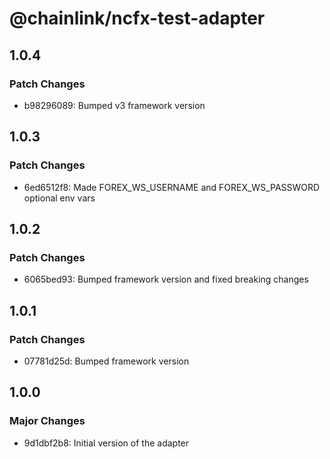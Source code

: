 # @chainlink/ncfx-test-adapter

## 1.0.4

### Patch Changes

- b98296089: Bumped v3 framework version

## 1.0.3

### Patch Changes

- 6ed6512f8: Made FOREX_WS_USERNAME and FOREX_WS_PASSWORD optional env vars

## 1.0.2

### Patch Changes

- 6065bed93: Bumped framework version and fixed breaking changes

## 1.0.1

### Patch Changes

- 07781d25d: Bumped framework version

## 1.0.0

### Major Changes

- 9d1dbf2b8: Initial version of the adapter
